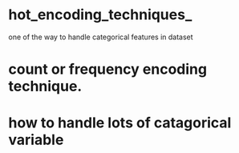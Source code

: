 # hot_encoding_techniques_
one of the way to handle categorical features in dataset 
# count or frequency encoding technique.
# how to handle lots of catagorical variable
